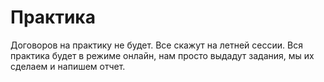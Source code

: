 # Практика

Договоров на практику не будет. Все скажут на летней сессии. Вся практика будет в режиме онлайн, нам просто выдадут задания, мы их сделаем и напишем отчет.
